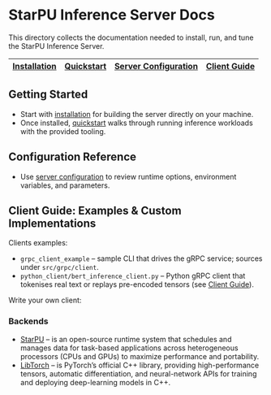 # StarPU Inference Server Docs

This directory collects the documentation needed to install, run, and tune the StarPU Inference Server.

| [Installation](./installation.md) | [Quickstart](./quickstart.md) | [Server Configuration](./server_guide.md) | [Client Guide](./client_guide.md) |
| --- | --- | --- | --- |

## Getting Started

- Start with [installation](./installation.md) for building the server directly on your machine.
- Once installed, [quickstart](./quickstart.md) walks through running inference workloads with the provided tooling.

## Configuration Reference

- Use [server configuration](./server_guide.md) to review runtime options, environment variables, and parameters.

## Client Guide: Examples & Custom Implementations

Clients examples:

- `grpc_client_example` – sample CLI that drives the gRPC service; sources under `src/grpc/client`.
- `python_client/bert_inference_client.py` – Python gRPC client that tokenises
  real text or replays pre-encoded tensors (see [Client Guide](./client_guide.md)).

Write your own client:

### Backends

- [StarPU](https://starpu.gitlabpages.inria.fr/) – is an open-source runtime system that schedules and manages data for task-based applications across heterogeneous processors (CPUs and GPUs) to maximize performance and portability.
- [LibTorch](https://pytorch.org/cppdocs/) – is PyTorch’s official C++ library, providing high-performance tensors, automatic differentiation, and neural-network APIs for training and deploying deep-learning models in C++.
